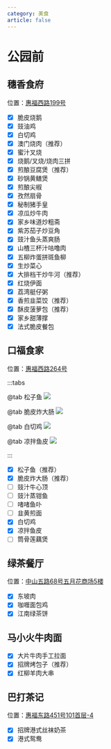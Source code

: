 ```yaml
---
category: 美食
article: false
---
```


# 公园前

## 穗香食府

<span class="icon iconfont icon-locate"></span> 位置：<a href="https://ditu.amap.com/place/B00140UBQ1" target="_blank">惠福西路199号</a>

- [x] 脆皮烧鹅
- [x] 豉油鸡
- [x] 白切鸡
- [x] 澳门烧肉（推荐）
- [x] 蜜汁叉烧
- [x] 烧鹅/叉烧/烧肉三拼
- [x] 煎酿豆腐煲（推荐）
- [x] 砂锅黄鳝煲
- [x] 煎酿尖椒
- [x] 孜然扇骨
- [x] 秘制猪手皇
- [x] 凉瓜炒牛肉
- [x] 家乡味道炒粗斋
- [x] 紫苏茄子炒豆角
- [x] 豉汁鱼头蒸爽肠
- [x] 山楂三杯汁咕噜肉
- [x] 五柳炸蛋拼斑鱼柳
- [x] 生炒菜心
- [x] 大排档干炒牛河（推荐）
- [x] 红烧伊面
- [x] 荔湾艇仔粥
- [x] 香煎韭菜饺（推荐）
- [x] 酥皮菠萝包（推荐）
- [x] 家乡甜薄撑
- [x] 法式脆皮餐包

## 口福食家

<span class="icon iconfont icon-locate"></span> 位置：<a href="https://ditu.amap.com/place/B001402D72s" target="_blank">惠福西路264号</a>

:::tabs

@tab 松子鱼
![](https://img.sherry4869.com/blog/life/food/guangzhou/yx/gyq/kfsj/img.jpg)

@tab 脆皮炸大肠
![](https://img.sherry4869.com/blog/life/food/guangzhou/yx/gyq/kfsj/img_2.jpg)

@tab 白切鸡
![](https://img.sherry4869.com/blog/life/food/guangzhou/yx/gyq/kfsj/img_4.jpg)

@tab 凉拌鱼皮
![](https://img.sherry4869.com/blog/life/food/guangzhou/yx/gyq/kfsj/img_3.jpg)

:::

- [x] 松子鱼（推荐）
- [x] 脆皮炸大肠（推荐）
- [ ] 豉汁牛心顶
- [ ] 豉汁蒸钳鱼
- [ ] 啫啫鱼卟
- [ ] 韭黄煎面
- [x] 白切鸡
- [x] 凉拌鱼皮
- [ ] 筒骨莲藕煲

## 绿茶餐厅

<span class="icon iconfont icon-locate"></span> 位置：<a href="https://ditu.amap.com/place/B001402D72" target="_blank">中山五路68号五月花商场5楼</a>

- [x] 东坡肉
- [x] 咖喱面包鸡
- [x] 江南绿茶饼

## 马小火牛肉面

- [x] 大片牛肉手工拉面
- [x] 招牌烤包子（推荐）
- [x] 红柳羊肉大串

## 巴打茶记

<span class="icon iconfont icon-locate"></span> 位置：<a href="https://ditu.amap.com/place/B0JDY7YWYO" target="_blank">惠福东路451号101首层-4</a>

- [x] 招牌港式丝袜奶茶
- [x] 港式鸳鸯